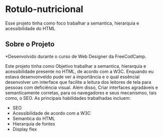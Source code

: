 # Rotulo-nutricional
 Esse projeto tinha como foco trabalhar a semantica, hierarquia e acessibilidade do HTML

## Sobre o Projeto
*Desenvolvido durante o curso de Web Designer da FreeCodCamp.

Este projeto tinha como Objetivo trabalhar a semantica, hierarquia e acessibilidade presente no HTML, de acordo com a W3C. Enquando eu estava desenvonveldo pude ver a importância e o qual essêncial desenvolver um interface que facilite a leitura dos leitores de tela para pessoas com deficiência visual. Além disso, Criar interfaces agradáveis e semanticamente corretas, para os navegadores e seus mecanismso, tais como, o SEO.
As principais habilidades trabalhadas incluem:

* SEO
* Acessibilidade de acordo com a W3C
* Semantica do HTML 
* Hierarquia de fontes
* Display flex


